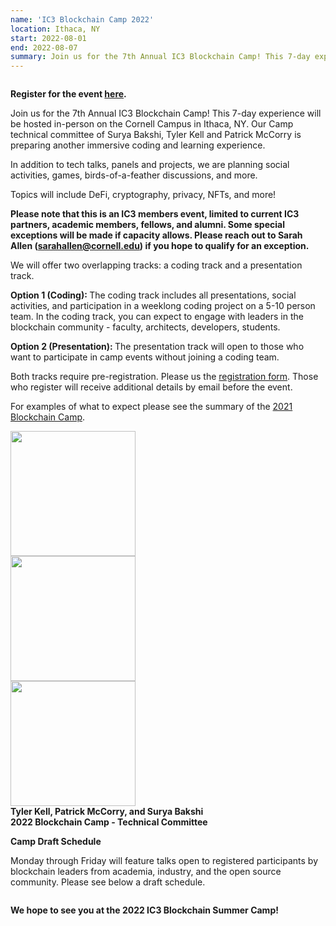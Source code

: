 ```yaml
---
name: 'IC3 Blockchain Camp 2022'
location: Ithaca, NY
start: 2022-08-01
end: 2022-08-07
summary: Join us for the 7th Annual IC3 Blockchain Camp! This 7-day experience will be hosted in-person on the Cornell Campus in Ithaca, NY. Our camp technical committee of Surya Bakshi, Tyler Kell and Patrick McCorry is preparing another immersive coding and learning experience.   
---
```


<div class="ui piled segment">
  <img class="ui centered image" src="../images/events/blockchain-camp-2022/ic3 logo new.png" alt="" />
</div>


<strong> Register for the event <a href="https://docs.google.com/forms/d/e/1FAIpQLScZlV2vzok4o3oCMprgcvhwpn2hVwJbt1zYplSw0-SOgxA0Fg/viewform">here</a>. </strong>


Join us for the 7th Annual IC3 Blockchain Camp! This 7-day experience will be hosted in-person on the Cornell Campus in Ithaca, NY. Our Camp technical committee of Surya Bakshi, Tyler Kell and Patrick McCorry is preparing another immersive coding and learning experience.

In addition to tech talks, panels and projects, we are planning social activities, games, birds-of-a-feather discussions, and more.

Topics will include DeFi, cryptography, privacy, NFTs, and more!

<strong> Please note that this is an IC3 members event, limited to current IC3 partners, academic members, fellows, and alumni. Some special exceptions will be made if capacity allows. Please reach out to Sarah Allen (<a href="mailto:sarahallen@cornell.edu">sarahallen@cornell.edu</a>) if you hope to qualify for an exception. </strong>

We will offer two overlapping tracks: a coding track and a presentation track.

  <strong> Option 1 (Coding): </strong> The coding track includes all presentations, social activities, and participation in a weeklong coding project on a 5-10 person team. In the coding track, you can expect to engage with leaders in the blockchain community - faculty, architects, developers, students.
  
  <strong> Option 2 (Presentation): </strong> The presentation track will open to those who want to participate in camp events without joining a coding team.
  
  Both tracks require pre-registration. Please us the <a href="https://docs.google.com/forms/d/e/1FAIpQLScZlV2vzok4o3oCMprgcvhwpn2hVwJbt1zYplSw0-SOgxA0Fg/viewform">registration form</a>. Those who register will receive additional details by email before the event. 
  
  For examples of what to expect please see the summary of the <a href="https://www.initc3.org/events/2021-07-25-ic3-blockchain-summer-camp">2021 Blockchain Camp</a>.
  
  
  
  <div class="ui center aligned basic segment">
    <div class="ui centered image">
      <img class="ui image" src="../images/events/blockchain-camp-2022/tylerkell.jpg" alt="" width="200"/>
    </div>
    <div class="ui centered image">
      <img class="ui image" src="../images/events/blockchain-camp-2022/paddy.jpg" alt="" width="200"/>
    </div>
    <div class="ui centered image">
      <img class="ui image" src="../images/events/blockchain-camp-2022/bakshi.png" alt="" width="200"/>
    </div>
    <div class="ui bottom attached message">
      <strong> Tyler Kell, Patrick McCorry, and Surya Bakshi <br>
      2022 Blockchain Camp - Technical Committee </strong><br>
    </div>
  </div>
  
  
  **Camp Draft Schedule**
  
  Monday through Friday will feature talks open to registered participants by blockchain leaders from academia, industry, and the open source community. Please see below a draft schedule.
  
  <div class="ui center aligned basic segment">
    <div class="ui center image">
        <img class="ui image" src="../images/events/BlockchainCamp2022/Draft Camp Schedule 2022.png" alt="" />
    <div>
  <div>    
  
  <strong> We hope to see you at the 2022 IC3 Blockchain Summer Camp! </strong>
  
